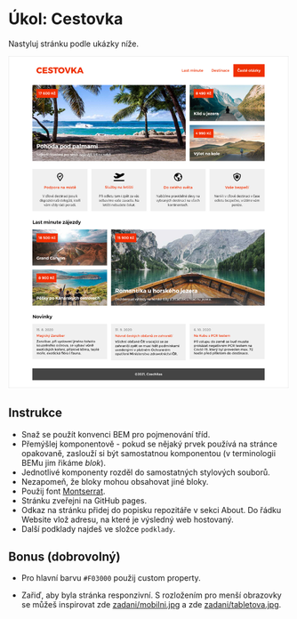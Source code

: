 # Úkol: Cestovka

Nastyluj stránku podle ukázky níže.

![ukázka výsledku](zadani/ukazka-vysledku.jpg)

## Instrukce

- Snaž se použít konvenci BEM pro pojmenování tříd.
- Přemýšlej komponentově - pokud se nějaký prvek používá na stránce opakovaně, zaslouží si být samostatnou komponentou (v terminologii BEMu jim řikáme _blok_).
- Jednotlivé komponenty rozděl do samostatných stylových souborů.
- Nezapomeň, že bloky mohou obsahovat jiné bloky.
- Použij font [Montserrat](https://fonts.google.com/specimen/Montserrat).
- Stránku zveřejni na GitHub pages.
- Odkaz na stránku přidej do popisku repozitáře v sekci About. Do řádku Website vlož adresu, na které je výsledný web hostovaný.
- Další podklady najdeš ve složce `podklady`.

## Bonus (dobrovolný)

- Pro hlavní barvu `#F03000` použij custom property.

- Zařiď, aby byla stránka responzivní. S rozložením pro menší obrazovky se můžeš inspirovat zde [zadani/mobilni.jpg](zadani/mobilni.jpg) a zde [zadani/tabletova.jpg](zadani/tabletova.jpg).
